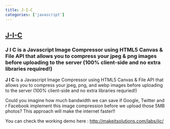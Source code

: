 ```yaml
---
title: J-I-C
categories: ['javascript']
---
```

## [J-I-C](https://github.com/brunobar79/J-I-C)

### J I C is a Javascript Image Compressor using HTML5 Canvas & File API that allows you to compress your jpeg & png images before uploading to the server (100% client-side and no extra libraries required!)

**J I C** is a Javascript Image Compressor using HTML5 Canvas & File API that allows you to compress your jpeg, png, and webp images before uploading to the server (100% client-side and no extra libraries requried!)

Could you imagine how much bandwidth we can save if Google, Twitter and r Facebook implement this image compression before we upload those 5MB photos? This approach will make the internet faster!!

You can check the working demo here : http://makeitsolutions.com/labs/jic/

